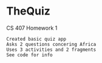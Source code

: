 # TheQuiz
CS 407 Homework 1

	Created basic quiz app
	Asks 2 questions concering Africa
	Uses 3 activities and 2 fragments
	See code for info
	
	


